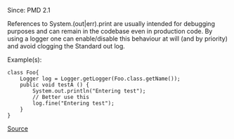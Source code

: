 Since: PMD 2.1

References to System.(out|err).print are usually intended for debugging purposes and can remain in
the codebase even in production code. By using a logger one can enable/disable this behaviour at
will (and by priority) and avoid clogging the Standard out log.

Example(s):
```
class Foo{
    Logger log = Logger.getLogger(Foo.class.getName());
    public void testA () {
        System.out.println("Entering test");
        // Better use this
        log.fine("Entering test");
    }
}
```

[Source](https://pmd.github.io/pmd-5.6.1/pmd-java/rules/java/logging-java.html#SystemPrintln)
